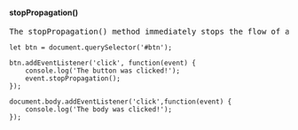 <h4>stopPropagation() </h4>

<pre>
The stopPropagation() method immediately stops the flow of an event through the DOM tree. However, it does not stop the browers default behavior.
</pre>

```
let btn = document.querySelector('#btn');

btn.addEventListener('click', function(event) {
    console.log('The button was clicked!');
    event.stopPropagation();
});

document.body.addEventListener('click',function(event) {
    console.log('The body was clicked!');
});

```